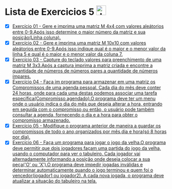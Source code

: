# Lista de Exercicios 5 <img align="" alt="Java" height="30" width="" src="https://cdn.jsdelivr.net/gh/devicons/devicon/icons/java/java-original.svg"/>

 - [x] [Exercício 01 - Gere e imprima uma matriz M 4x4 com valores aleátorios entre 0-9.Após isso determine o maior número da matriz e sua posição(Linha,coluna).](https://github.com/Giovani-Gomes/Exercicio_5-Java/blob/main/Exerc%C3%ADcio%2001/Exercicio1.java)
 - [x] [Exercício 02 - Gere e imprima uma matriz M 10x10 com valores aleátorios entre 0-9.Após isso indique qual é o maior e o menor valor da linha 5 e qual é o maior e o menor valor da coluna 7.](https://github.com/Giovani-Gomes/Exercicio_5-Java/blob/main/Exerc%C3%ADcio%2002/Exercicio2.java)
 - [x] [Exercício 03 - Capture do teclado valores para preenchimento de uma matriz M 3x3.Após a captura imprima a matriz criada e encontre a quantidade de números de números pares,a quantidade de números ímpares.](https://github.com/Giovani-Gomes/Exercicio_5-Java/blob/main/Exerc%C3%ADcio%2003/Exercicio3.java)
 - [x] [Exercício 04 - Faça im programa para armazenar em uma matriz os Compromissos de uma agenda pessoal. Cada dia do mẽs deve conter 24 horas, onde para cada uma destas  podemos associar uma tarefa específica(Compromisso agendado).O programa deve ter um menu onde o usuário indica o dia do mês que deseja alterar a hora, entrando em seguida com o compromisso,ou então, o usuário pode também consultar a agenda, fornecendo o dia e a hora para obter o compromisso armazenado.](https://github.com/Giovani-Gomes/Exercicio_5-Java/blob/main/Exerc%C3%ADcio%2004/Exercicio4.java)
 - [x] [Exercício 05 - Modifique o programa anterior de maneira a guardar os compromissos de todo o ano,organizados por mês,dia e hora(só 8 horas por dia).](https://github.com/Giovani-Gomes/Exercicio_5-Java/blob/main/Exerc%C3%ADcio%2005/Exercicio5.java)
 - [x] [Exercício 06 - Faça um programa para jogar o jogo da velha.O programa deve permitir que dois jogadores façam uma partida do jogo da velha, usando o computador para ver o tabuleiro. Cada jogador vai alternadamente informando a posição onde deseja colocar a sua peça('O' ou 'X').O programa deve impedir jogadas inválidas e determinar automaticamente quando o jogo terminou e quem foi o vencedor(jogador1 ou jogador2). A cada nova jogada, o programa deve atualizar a situação do tabuleiro na tela.](https://github.com/Giovani-Gomes/Exercicio_5-Java/blob/main/Exerc%C3%ADcio%2006/Exercicio6.java)